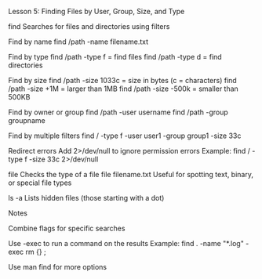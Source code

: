 Lesson 5: Finding Files by User, Group, Size, and Type

find
Searches for files and directories using filters

Find by name
find /path -name filename.txt

Find by type
find /path -type f = find files
find /path -type d = find directories

Find by size
find /path -size 1033c = size in bytes (c = characters)
find /path -size +1M = larger than 1MB
find /path -size -500k = smaller than 500KB

Find by owner or group
find /path -user username
find /path -group groupname

Find by multiple filters
find / -type f -user user1 -group group1 -size 33c

Redirect errors
Add 2>/dev/null to ignore permission errors
Example:
find / -type f -size 33c 2>/dev/null

file
Checks the type of a file
file filename.txt
Useful for spotting text, binary, or special file types

ls -a
Lists hidden files (those starting with a dot)

Notes

Combine flags for specific searches

Use -exec to run a command on the results
Example: find . -name "*.log" -exec rm {} ;

Use man find for more options

